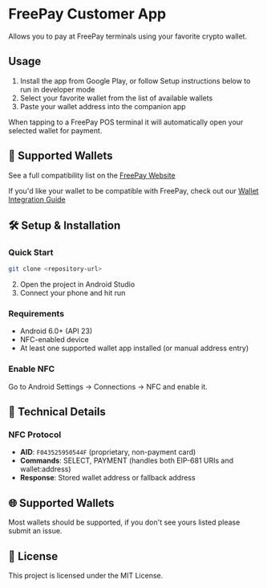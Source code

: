 # FreePay Customer App

Allows you to pay at FreePay terminals using your favorite crypto wallet. 

## Usage

1. Install the app from Google Play, or follow Setup instructions below to run in developer mode
2. Select your favorite wallet from the list of available wallets
3. Paste your wallet address into the companion app

When tapping to a FreePay POS terminal it will automatically open your selected wallet for payment. 

## 📱 Supported Wallets

See a full compatibility list on the [FreePay Website](https://freepaypos.org)

If you'd like your wallet to be compatible with FreePay, check out our [Wallet Integration Guide](./WALLET_INTEGRATION.md)

## 🛠️ Setup & Installation

### Quick Start

```bash
git clone <repository-url>
```

2. Open the project in Android Studio
3. Connect your phone and hit run

### Requirements

- Android 6.0+ (API 23)
- NFC-enabled device
- At least one supported wallet app installed (or manual address entry)

### Enable NFC

Go to Android Settings → Connections → NFC and enable it.

## 🔧 Technical Details

### NFC Protocol

- **AID**: `F043525950544F` (proprietary, non-payment card)
- **Commands**: SELECT, PAYMENT (handles both EIP-681 URIs and wallet:address)
- **Response**: Stored wallet address or fallback address

## 🌐 Supported Wallets

Most wallets should be supported, if you don't see yours listed please submit an issue. 

## 📄 License

This project is licensed under the MIT License.
